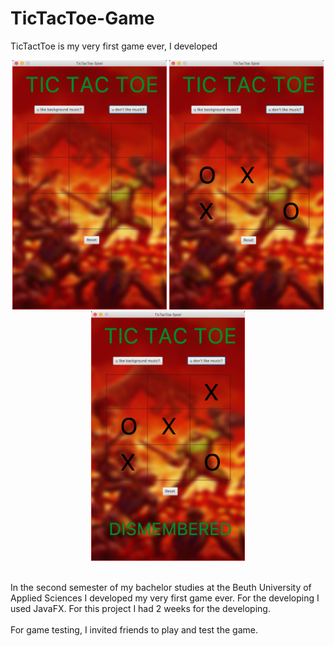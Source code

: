 # TicTacToe-Game
TicTactToe is my very first game ever, I developed

<p align="center">
    <img src="./doc/screenshot1.png"  width="49%" height="49%">
    <img src="./doc/screenshot2.png"  width="49%" height="49%">
    <img src="./doc/screenshot3.png"  width="49%" height="49%">
</p>
<br/>
In the second semester of my bachelor studies at the Beuth University of Applied Sciences I developed my very first game ever. For the developing I used JavaFX. For this project I had 2 weeks for the developing.
<br/><br/>
For game testing, I invited friends to play and test the game.
